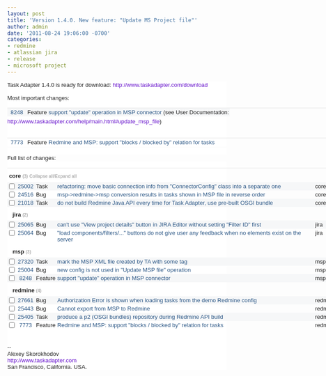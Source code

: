 ```yaml
---
layout: post
title: 'Version 1.4.0. New feature: "Update MS Project file"'
author: admin
date: '2011-08-24 19:06:00 -0700'
categories:
- redmine
- atlassian jira
- release
- microsoft project
---
```


<div style="background-color: white; border-bottom-width: 0px; border-color: initial; border-image: initial; border-left-width: 0px; border-right-width: 0px; border-style: initial; border-top-width: 0px; color: #222222; font-family: Arial, Helvetica, sans-serif; font-size: 13px; margin-bottom: 0px; margin-left: 0px; margin-right: 0px; margin-top: 0px; padding-bottom: 0px; padding-left: 0px; padding-right: 0px; padding-top: 0px; text-align: left; vertical-align: baseline;">Task Adapter 1.4.0 is ready for download: <a href="/download" style="border-bottom-width: 0px; border-color: initial; border-image: initial; border-left-width: 0px; border-right-width: 0px; border-style: initial; border-top-width: 0px; color: #6611cc; cursor: pointer; margin-bottom: 0px; margin-left: 0px; margin-right: 0px; margin-top: 0px; padding-bottom: 0px; padding-left: 0px; padding-right: 0px; padding-top: 0px; text-decoration: none; vertical-align: baseline;" target="_blank">http://www.<wbr></wbr>taskadapter.com/download</a></div>
<div style="background-color: white; border-bottom-width: 0px; border-color: initial; border-image: initial; border-left-width: 0px; border-right-width: 0px; border-style: initial; border-top-width: 0px; color: #222222; font-family: Arial, Helvetica, sans-serif; font-size: 13px; margin-bottom: 0px; margin-left: 0px; margin-right: 0px; margin-top: 0px; padding-bottom: 0px; padding-left: 0px; padding-right: 0px; padding-top: 0px; text-align: left; vertical-align: baseline;"><br/></div>
<div style="background-color: white; border-bottom-width: 0px; border-color: initial; border-image: initial; border-left-width: 0px; border-right-width: 0px; border-style: initial; border-top-width: 0px; color: #222222; font-family: Arial, Helvetica, sans-serif; font-size: 13px; margin-bottom: 0px; margin-left: 0px; margin-right: 0px; margin-top: 0px; padding-bottom: 0px; padding-left: 0px; padding-right: 0px; padding-top: 0px; text-align: left; vertical-align: baseline;">Most important changes:</div>
<div style="background-color: white; border-bottom-width: 0px; border-color: initial; border-image: initial; border-left-width: 0px; border-right-width: 0px; border-style: initial; border-top-width: 0px; color: #222222; font-family: Arial, Helvetica, sans-serif; font-size: 13px; margin-bottom: 0px; margin-left: 0px; margin-right: 0px; margin-top: 0px; padding-bottom: 0px; padding-left: 0px; padding-right: 0px; padding-top: 0px; text-align: left; vertical-align: baseline;"><span style="border-bottom-width: 0px; border-color: initial; border-image: initial; border-left-width: 0px; border-right-width: 0px; border-style: initial; border-top-width: 0px; color: #484848; font-family: Verdana, sans-serif; font-size: 12px; margin-bottom: 0px; margin-left: 0px; margin-right: 0px; margin-top: 0px; padding-bottom: 0px; padding-left: 0px; padding-right: 0px; padding-top: 0px; vertical-align: baseline;"></span><br/>

<table style="-webkit-border-horizontal-spacing: 0px; -webkit-border-vertical-spacing: 0px; border-bottom-color: rgb(228, 228, 228); border-bottom-style: solid; border-bottom-width: 1px; border-collapse: collapse; border-color: initial; border-image: initial; border-left-color: rgb(228, 228, 228); border-left-style: solid; border-left-width: 1px; border-right-color: rgb(228, 228, 228); border-right-style: solid; border-right-width: 1px; border-style: initial; border-top-color: rgb(228, 228, 228); border-top-style: solid; border-top-width: 1px; margin-bottom: 4px; margin-left: 0px; margin-right: 0px; margin-top: 0px; padding-bottom: 0px; padding-left: 0px; padding-right: 0px; padding-top: 0px; vertical-align: baseline; width: 933px;">
<tbody style="border-bottom-width: 0px; border-color: initial; border-image: initial; border-left-width: 0px; border-right-width: 0px; border-style: initial; border-top-width: 0px; margin-bottom: 0px; margin-left: 0px; margin-right: 0px; margin-top: 0px; padding-bottom: 0px; padding-left: 0px; padding-right: 0px; padding-top: 0px; vertical-align: baseline;">
<tr style="background-color: #f6f7f8; border-bottom-width: 0px; border-color: initial; border-image: initial; border-left-width: 0px; border-right-width: 0px; border-style: initial; border-top-width: 0px; margin-bottom: 0px; margin-left: 0px; margin-right: 0px; margin-top: 0px; padding-bottom: 0px; padding-left: 0px; padding-right: 0px; padding-top: 0px; text-align: center; vertical-align: baseline; white-space: nowrap;">
<td style="border-bottom-width: 0px; border-color: initial; border-image: initial; border-left-width: 0px; border-right-width: 0px; border-style: initial; border-top-width: 0px; color: #222222; font-family: Arial, Helvetica, sans-serif; font-size: 13px; margin-bottom: 0px; margin-left: 0px; margin-right: 0px; margin-top: 0px; padding-bottom: 2px; padding-left: 2px; padding-right: 2px; padding-top: 2px; vertical-align: top; width: 40px;"><a href="https://www.hostedredmine.com/issues/8248" style="border-bottom-width: 0px; border-color: initial; border-image: initial; border-left-width: 0px; border-right-width: 0px; border-style: initial; border-top-width: 0px; color: #2a5685; cursor: pointer; margin-bottom: 0px; margin-left: 0px; margin-right: 0px; margin-top: 0px; padding-bottom: 0px; padding-left: 0px; padding-right: 0px; padding-top: 0px; text-decoration: none; vertical-align: baseline;" target="_blank">8248</a></td>
<td style="border-bottom-width: 0px; border-color: initial; border-image: initial; border-left-width: 0px; border-right-width: 0px; border-style: initial; border-top-width: 0px; color: #222222; font-family: Arial, Helvetica, sans-serif; font-size: 13px; margin-bottom: 0px; margin-left: 0px; margin-right: 0px; margin-top: 0px; padding-bottom: 2px; padding-left: 2px; padding-right: 2px; padding-top: 2px; text-align: left; vertical-align: top;">Feature</td>
<td style="border-bottom-width: 0px; border-color: initial; border-image: initial; border-left-width: 0px; border-right-width: 0px; border-style: initial; border-top-width: 0px; color: #222222; font-family: Arial, Helvetica, sans-serif; font-size: 13px; margin-bottom: 0px; margin-left: 0px; margin-right: 0px; margin-top: 0px; padding-bottom: 2px; padding-left: 2px; padding-right: 2px; padding-top: 2px; text-align: left; vertical-align: top; white-space: normal;"><a href="https://www.hostedredmine.com/issues/8248" style="border-bottom-width: 0px; border-color: initial; border-image: initial; border-left-width: 0px; border-right-width: 0px; border-style: initial; border-top-width: 0px; color: #2a5685; cursor: pointer; margin-bottom: 0px; margin-left: 0px; margin-right: 0px; margin-top: 0px; padding-bottom: 0px; padding-left: 0px; padding-right: 0px; padding-top: 0px; text-decoration: none; vertical-align: baseline;" target="_blank">support "update" operation in MSP connector</a>  (see User Documentation:</td></tr></tbody></table><span style="border-bottom-width: 0px; border-color: initial; border-image: initial; border-left-width: 0px; border-right-width: 0px; border-style: initial; border-top-width: 0px; color: #484848; font-family: Verdana, sans-serif; font-size: 12px; margin-bottom: 0px; margin-left: 0px; margin-right: 0px; margin-top: 0px; padding-bottom: 0px; padding-left: 0px; padding-right: 0px; padding-top: 0px; vertical-align: baseline;"></span><a href="/help/main.html#update_msp_file" style="border-bottom-width: 0px; border-color: initial; border-image: initial; border-left-width: 0px; border-right-width: 0px; border-style: initial; border-top-width: 0px; color: #6611cc; cursor: pointer; margin-bottom: 0px; margin-left: 0px; margin-right: 0px; margin-top: 0px; padding-bottom: 0px; padding-left: 0px; padding-right: 0px; padding-top: 0px; text-decoration: none; vertical-align: baseline;" target="_blank">http://www.taskadapter.com/<wbr></wbr>help/main.html#update_msp_file</a><wbr></wbr>) </div>
<div style="background-color: white; border-bottom-width: 0px; border-color: initial; border-image: initial; border-left-width: 0px; border-right-width: 0px; border-style: initial; border-top-width: 0px; color: #222222; font-family: Arial, Helvetica, sans-serif; font-size: 13px; margin-bottom: 0px; margin-left: 0px; margin-right: 0px; margin-top: 0px; padding-bottom: 0px; padding-left: 0px; padding-right: 0px; padding-top: 0px; text-align: left; vertical-align: baseline;"><br/></div>
<div style="background-color: white; border-bottom-width: 0px; border-color: initial; border-image: initial; border-left-width: 0px; border-right-width: 0px; border-style: initial; border-top-width: 0px; color: #222222; font-family: Arial, Helvetica, sans-serif; font-size: 13px; margin-bottom: 0px; margin-left: 0px; margin-right: 0px; margin-top: 0px; padding-bottom: 0px; padding-left: 0px; padding-right: 0px; padding-top: 0px; text-align: left; vertical-align: baseline;"><span style="border-bottom-width: 0px; border-color: initial; border-image: initial; border-left-width: 0px; border-right-width: 0px; border-style: initial; border-top-width: 0px; color: #484848; font-family: Verdana, sans-serif; font-size: 12px; margin-bottom: 0px; margin-left: 0px; margin-right: 0px; margin-top: 0px; padding-bottom: 0px; padding-left: 0px; padding-right: 0px; padding-top: 0px; vertical-align: baseline;"></span><br/>

<table style="-webkit-border-horizontal-spacing: 0px; -webkit-border-vertical-spacing: 0px; border-bottom-color: rgb(228, 228, 228); border-bottom-style: solid; border-bottom-width: 1px; border-collapse: collapse; border-color: initial; border-image: initial; border-left-color: rgb(228, 228, 228); border-left-style: solid; border-left-width: 1px; border-right-color: rgb(228, 228, 228); border-right-style: solid; border-right-width: 1px; border-style: initial; border-top-color: rgb(228, 228, 228); border-top-style: solid; border-top-width: 1px; margin-bottom: 4px; margin-left: 0px; margin-right: 0px; margin-top: 0px; padding-bottom: 0px; padding-left: 0px; padding-right: 0px; padding-top: 0px; vertical-align: baseline; width: 933px;">
<tbody style="border-bottom-width: 0px; border-color: initial; border-image: initial; border-left-width: 0px; border-right-width: 0px; border-style: initial; border-top-width: 0px; margin-bottom: 0px; margin-left: 0px; margin-right: 0px; margin-top: 0px; padding-bottom: 0px; padding-left: 0px; padding-right: 0px; padding-top: 0px; vertical-align: baseline;">
<tr style="border-bottom-width: 0px; border-color: initial; border-image: initial; border-left-width: 0px; border-right-width: 0px; border-style: initial; border-top-width: 0px; margin-bottom: 0px; margin-left: 0px; margin-right: 0px; margin-top: 0px; padding-bottom: 0px; padding-left: 0px; padding-right: 0px; padding-top: 0px; text-align: center; vertical-align: baseline; white-space: nowrap;">
<td style="border-bottom-width: 0px; border-color: initial; border-image: initial; border-left-width: 0px; border-right-width: 0px; border-style: initial; border-top-width: 0px; color: #222222; font-family: Arial, Helvetica, sans-serif; font-size: 13px; margin-bottom: 0px; margin-left: 0px; margin-right: 0px; margin-top: 0px; padding-bottom: 2px; padding-left: 2px; padding-right: 2px; padding-top: 2px; vertical-align: top; width: 40px;"><a href="https://www.hostedredmine.com/issues/7773" style="border-bottom-width: 0px; border-color: initial; border-image: initial; border-left-width: 0px; border-right-width: 0px; border-style: initial; border-top-width: 0px; color: #2a5685; cursor: pointer; margin-bottom: 0px; margin-left: 0px; margin-right: 0px; margin-top: 0px; padding-bottom: 0px; padding-left: 0px; padding-right: 0px; padding-top: 0px; text-decoration: none; vertical-align: baseline;" target="_blank">7773</a></td>
<td style="border-bottom-width: 0px; border-color: initial; border-image: initial; border-left-width: 0px; border-right-width: 0px; border-style: initial; border-top-width: 0px; color: #222222; font-family: Arial, Helvetica, sans-serif; font-size: 13px; margin-bottom: 0px; margin-left: 0px; margin-right: 0px; margin-top: 0px; padding-bottom: 2px; padding-left: 2px; padding-right: 2px; padding-top: 2px; text-align: left; vertical-align: top;">    Feature</td>
<td style="border-bottom-width: 0px; border-color: initial; border-image: initial; border-left-width: 0px; border-right-width: 0px; border-style: initial; border-top-width: 0px; color: #222222; font-family: Arial, Helvetica, sans-serif; font-size: 13px; margin-bottom: 0px; margin-left: 0px; margin-right: 0px; margin-top: 0px; padding-bottom: 2px; padding-left: 2px; padding-right: 2px; padding-top: 2px; text-align: left; vertical-align: top; white-space: normal;"><a href="https://www.hostedredmine.com/issues/7773" style="border-bottom-width: 0px; border-color: initial; border-image: initial; border-left-width: 0px; border-right-width: 0px; border-style: initial; border-top-width: 0px; color: #2a5685; cursor: pointer; margin-bottom: 0px; margin-left: 0px; margin-right: 0px; margin-top: 0px; padding-bottom: 0px; padding-left: 0px; padding-right: 0px; padding-top: 0px; text-decoration: none; vertical-align: baseline;" target="_blank">Redmine and MSP: support "blocks / blocked by" relation for tasks</a></td></tr></tbody></table><span style="border-bottom-width: 0px; border-color: initial; border-image: initial; border-left-width: 0px; border-right-width: 0px; border-style: initial; border-top-width: 0px; color: #484848; font-family: Verdana, sans-serif; font-size: 12px; margin-bottom: 0px; margin-left: 0px; margin-right: 0px; margin-top: 0px; padding-bottom: 0px; padding-left: 0px; padding-right: 0px; padding-top: 0px; vertical-align: baseline;"></span></div>
<div style="background-color: white; border-bottom-width: 0px; border-color: initial; border-image: initial; border-left-width: 0px; border-right-width: 0px; border-style: initial; border-top-width: 0px; color: #222222; font-family: Arial, Helvetica, sans-serif; font-size: 13px; margin-bottom: 0px; margin-left: 0px; margin-right: 0px; margin-top: 0px; padding-bottom: 0px; padding-left: 0px; padding-right: 0px; padding-top: 0px; text-align: left; vertical-align: baseline;"><br/></div><span style="background-color: white; color: #222222; font-family: Arial, Helvetica, sans-serif; font-size: 13px; text-align: left;">Full list of changes:</span><br/>
<div style="background-color: white; border-bottom-width: 0px; border-color: initial; border-image: initial; border-left-width: 0px; border-right-width: 0px; border-style: initial; border-top-width: 0px; color: #222222; font-family: Arial, Helvetica, sans-serif; font-size: 13px; margin-bottom: 0px; margin-left: 0px; margin-right: 0px; margin-top: 0px; padding-bottom: 0px; padding-left: 0px; padding-right: 0px; padding-top: 0px; text-align: left; vertical-align: baseline;"><span style="border-bottom-width: 0px; border-color: initial; border-image: initial; border-left-width: 0px; border-right-width: 0px; border-style: initial; border-top-width: 0px; color: #484848; font-family: Verdana, sans-serif; font-size: 12px; margin-bottom: 0px; margin-left: 0px; margin-right: 0px; margin-top: 0px; padding-bottom: 0px; padding-left: 0px; padding-right: 0px; padding-top: 0px; vertical-align: baseline;"></span><br/>

<table style="-webkit-border-horizontal-spacing: 0px; -webkit-border-vertical-spacing: 0px; border-bottom-color: rgb(228, 228, 228); border-bottom-style: solid; border-bottom-width: 1px; border-collapse: collapse; border-color: initial; border-image: initial; border-left-color: rgb(228, 228, 228); border-left-style: solid; border-left-width: 1px; border-right-color: rgb(228, 228, 228); border-right-style: solid; border-right-width: 1px; border-style: initial; border-top-color: rgb(228, 228, 228); border-top-style: solid; border-top-width: 1px; margin-bottom: 4px; margin-left: 0px; margin-right: 0px; margin-top: 0px; padding-bottom: 0px; padding-left: 0px; padding-right: 0px; padding-top: 0px; vertical-align: baseline; width: 756px;">
<tbody style="border-bottom-width: 0px; border-color: initial; border-image: initial; border-left-width: 0px; border-right-width: 0px; border-style: initial; border-top-width: 0px; margin-bottom: 0px; margin-left: 0px; margin-right: 0px; margin-top: 0px; padding-bottom: 0px; padding-left: 0px; padding-right: 0px; padding-top: 0px; vertical-align: baseline;">
<tr style="background-color: inherit; border-bottom-width: 0px; border-color: initial; border-image: initial; border-left-width: 0px; border-right-width: 0px; border-style: initial; border-top-width: 0px; margin-bottom: 0px; margin-left: 0px; margin-right: 0px; margin-top: 0px; padding-bottom: 0px; padding-left: 0px; padding-right: 0px; padding-top: 0px; vertical-align: baseline;">
<td colspan="5" style="border-bottom-color: rgb(204, 204, 204); border-bottom-style: solid; border-bottom-width: 1px; border-color: initial; border-image: initial; border-left-width: 0px; border-right-width: 0px; border-style: initial; border-top-width: 0px; color: #222222; font-family: Arial, Helvetica, sans-serif; font-size: 13px; font-weight: bold; margin-bottom: 0px; margin-left: 0px; margin-right: 0px; margin-top: 0px; padding-bottom: 0.5em; padding-left: 0.3em; padding-right: 0px; padding-top: 0.8em; text-align: left; vertical-align: top;"> core <span style="border-bottom-width: 0px; border-color: initial; border-image: initial; border-left-width: 0px; border-right-width: 0px; border-style: initial; border-top-width: 0px; color: #aaaaaa; font-size: 10px; margin-bottom: 0px; margin-left: 0px; margin-right: 0px; margin-top: 0px; padding-bottom: 0px; padding-left: 0px; padding-right: 0px; padding-top: 0px; vertical-align: baseline;">(3)</span> <a href="https://www.hostedredmine.com/projects/ta/issues#" style="border-bottom-width: 0px; border-color: initial; border-image: initial; border-left-width: 0px; border-right-width: 0px; border-style: initial; border-top-width: 0px; color: #aaaaaa; cursor: pointer; display: inline; font-size: 10px; margin-bottom: 0px; margin-left: 0px; margin-right: 0px; margin-top: 0px; padding-bottom: 0px; padding-left: 0px; padding-right: 0px; padding-top: 0px; text-decoration: none; vertical-align: baseline;" target="_blank">Collapse all/Expand all</a></td></tr>

<tr style="background-color: #f6f7f8; border-bottom-width: 0px; border-color: initial; border-image: initial; border-left-width: 0px; border-right-width: 0px; border-style: initial; border-top-width: 0px; margin-bottom: 0px; margin-left: 0px; margin-right: 0px; margin-top: 0px; padding-bottom: 0px; padding-left: 0px; padding-right: 0px; padding-top: 0px; text-align: center; vertical-align: baseline; white-space: nowrap;">
<td style="border-bottom-width: 0px; border-color: initial; border-image: initial; border-left-width: 0px; border-right-width: 0px; border-style: initial; border-top-width: 0px; color: #222222; font-family: Arial, Helvetica, sans-serif; font-size: 13px; margin-bottom: 0px; margin-left: 0px; margin-right: 0px; margin-top: 0px; padding-bottom: 0px; padding-left: 0px; padding-right: 0px; padding-top: 2px; text-align: left; vertical-align: top; width: 15px;"><input name="ids[]" style="color: #222222; margin-bottom: 1px; margin-top: 1px; padding-bottom: 0px; padding-left: 0px; padding-right: 0px; padding-top: 0px; vertical-align: middle;" type="checkbox" value="25002" /></td>
<td style="border-bottom-width: 0px; border-color: initial; border-image: initial; border-left-width: 0px; border-right-width: 0px; border-style: initial; border-top-width: 0px; color: #222222; font-family: Arial, Helvetica, sans-serif; font-size: 13px; margin-bottom: 0px; margin-left: 0px; margin-right: 0px; margin-top: 0px; padding-bottom: 2px; padding-left: 2px; padding-right: 2px; padding-top: 2px; vertical-align: top; width: 40px;"><a href="https://www.hostedredmine.com/issues/25002" style="border-bottom-width: 0px; border-color: initial; border-image: initial; border-left-width: 0px; border-right-width: 0px; border-style: initial; border-top-width: 0px; color: #2a5685; cursor: pointer; margin-bottom: 0px; margin-left: 0px; margin-right: 0px; margin-top: 0px; padding-bottom: 0px; padding-left: 0px; padding-right: 0px; padding-top: 0px; text-decoration: none; vertical-align: baseline;" target="_blank">25002</a></td>
<td style="border-bottom-width: 0px; border-color: initial; border-image: initial; border-left-width: 0px; border-right-width: 0px; border-style: initial; border-top-width: 0px; color: #222222; font-family: Arial, Helvetica, sans-serif; font-size: 13px; margin-bottom: 0px; margin-left: 0px; margin-right: 0px; margin-top: 0px; padding-bottom: 2px; padding-left: 2px; padding-right: 2px; padding-top: 2px; text-align: left; vertical-align: top;">Task</td>
<td style="border-bottom-width: 0px; border-color: initial; border-image: initial; border-left-width: 0px; border-right-width: 0px; border-style: initial; border-top-width: 0px; color: #222222; font-family: Arial, Helvetica, sans-serif; font-size: 13px; margin-bottom: 0px; margin-left: 0px; margin-right: 0px; margin-top: 0px; padding-bottom: 2px; padding-left: 2px; padding-right: 2px; padding-top: 2px; text-align: left; vertical-align: top; white-space: normal;"><a href="https://www.hostedredmine.com/issues/25002" style="border-bottom-width: 0px; border-color: initial; border-image: initial; border-left-width: 0px; border-right-width: 0px; border-style: initial; border-top-width: 0px; color: #2a5685; cursor: pointer; margin-bottom: 0px; margin-left: 0px; margin-right: 0px; margin-top: 0px; padding-bottom: 0px; padding-left: 0px; padding-right: 0px; padding-top: 0px; text-decoration: none; vertical-align: baseline;" target="_blank">refactoring: move basic connection info from "ConnectorConfig" class into a separate one</a></td>
<td style="border-bottom-width: 0px; border-color: initial; border-image: initial; border-left-width: 0px; border-right-width: 0px; border-style: initial; border-top-width: 0px; color: #222222; font-family: Arial, Helvetica, sans-serif; font-size: 13px; margin-bottom: 0px; margin-left: 0px; margin-right: 0px; margin-top: 0px; padding-bottom: 2px; padding-left: 2px; padding-right: 2px; padding-top: 2px; text-align: left; vertical-align: top; white-space: normal;">core</td></tr>

<tr style="border-bottom-width: 0px; border-color: initial; border-image: initial; border-left-width: 0px; border-right-width: 0px; border-style: initial; border-top-width: 0px; margin-bottom: 0px; margin-left: 0px; margin-right: 0px; margin-top: 0px; padding-bottom: 0px; padding-left: 0px; padding-right: 0px; padding-top: 0px; text-align: center; vertical-align: baseline; white-space: nowrap;">
<td style="border-bottom-width: 0px; border-color: initial; border-image: initial; border-left-width: 0px; border-right-width: 0px; border-style: initial; border-top-width: 0px; color: #222222; font-family: Arial, Helvetica, sans-serif; font-size: 13px; margin-bottom: 0px; margin-left: 0px; margin-right: 0px; margin-top: 0px; padding-bottom: 0px; padding-left: 0px; padding-right: 0px; padding-top: 2px; text-align: left; vertical-align: top; width: 15px;"><input name="ids[]" style="color: #222222; margin-bottom: 1px; margin-top: 1px; padding-bottom: 0px; padding-left: 0px; padding-right: 0px; padding-top: 0px; vertical-align: middle;" type="checkbox" value="24516" /></td>
<td style="border-bottom-width: 0px; border-color: initial; border-image: initial; border-left-width: 0px; border-right-width: 0px; border-style: initial; border-top-width: 0px; color: #222222; font-family: Arial, Helvetica, sans-serif; font-size: 13px; margin-bottom: 0px; margin-left: 0px; margin-right: 0px; margin-top: 0px; padding-bottom: 2px; padding-left: 2px; padding-right: 2px; padding-top: 2px; vertical-align: top; width: 40px;"><a href="https://www.hostedredmine.com/issues/24516" style="border-bottom-width: 0px; border-color: initial; border-image: initial; border-left-width: 0px; border-right-width: 0px; border-style: initial; border-top-width: 0px; color: #2a5685; cursor: pointer; margin-bottom: 0px; margin-left: 0px; margin-right: 0px; margin-top: 0px; padding-bottom: 0px; padding-left: 0px; padding-right: 0px; padding-top: 0px; text-decoration: none; vertical-align: baseline;" target="_blank">24516</a></td>
<td style="border-bottom-width: 0px; border-color: initial; border-image: initial; border-left-width: 0px; border-right-width: 0px; border-style: initial; border-top-width: 0px; color: #222222; font-family: Arial, Helvetica, sans-serif; font-size: 13px; margin-bottom: 0px; margin-left: 0px; margin-right: 0px; margin-top: 0px; padding-bottom: 2px; padding-left: 2px; padding-right: 2px; padding-top: 2px; text-align: left; vertical-align: top;">Bug</td>
<td style="border-bottom-width: 0px; border-color: initial; border-image: initial; border-left-width: 0px; border-right-width: 0px; border-style: initial; border-top-width: 0px; color: #222222; font-family: Arial, Helvetica, sans-serif; font-size: 13px; margin-bottom: 0px; margin-left: 0px; margin-right: 0px; margin-top: 0px; padding-bottom: 2px; padding-left: 2px; padding-right: 2px; padding-top: 2px; text-align: left; vertical-align: top; white-space: normal;"><a href="https://www.hostedredmine.com/issues/24516" style="border-bottom-width: 0px; border-color: initial; border-image: initial; border-left-width: 0px; border-right-width: 0px; border-style: initial; border-top-width: 0px; color: #2a5685; cursor: pointer; margin-bottom: 0px; margin-left: 0px; margin-right: 0px; margin-top: 0px; padding-bottom: 0px; padding-left: 0px; padding-right: 0px; padding-top: 0px; text-decoration: none; vertical-align: baseline;" target="_blank">msp->redmine->msp conversion results in tasks shown in MSP file in reverse order</a></td>
<td style="border-bottom-width: 0px; border-color: initial; border-image: initial; border-left-width: 0px; border-right-width: 0px; border-style: initial; border-top-width: 0px; color: #222222; font-family: Arial, Helvetica, sans-serif; font-size: 13px; margin-bottom: 0px; margin-left: 0px; margin-right: 0px; margin-top: 0px; padding-bottom: 2px; padding-left: 2px; padding-right: 2px; padding-top: 2px; text-align: left; vertical-align: top; white-space: normal;">core</td></tr>

<tr style="background-color: #f6f7f8; border-bottom-width: 0px; border-color: initial; border-image: initial; border-left-width: 0px; border-right-width: 0px; border-style: initial; border-top-width: 0px; margin-bottom: 0px; margin-left: 0px; margin-right: 0px; margin-top: 0px; padding-bottom: 0px; padding-left: 0px; padding-right: 0px; padding-top: 0px; text-align: center; vertical-align: baseline; white-space: nowrap;">
<td style="border-bottom-width: 0px; border-color: initial; border-image: initial; border-left-width: 0px; border-right-width: 0px; border-style: initial; border-top-width: 0px; color: #222222; font-family: Arial, Helvetica, sans-serif; font-size: 13px; margin-bottom: 0px; margin-left: 0px; margin-right: 0px; margin-top: 0px; padding-bottom: 0px; padding-left: 0px; padding-right: 0px; padding-top: 2px; text-align: left; vertical-align: top; width: 15px;"><input name="ids[]" style="color: #222222; margin-bottom: 1px; margin-top: 1px; padding-bottom: 0px; padding-left: 0px; padding-right: 0px; padding-top: 0px; vertical-align: middle;" type="checkbox" value="21018" /></td>
<td style="border-bottom-width: 0px; border-color: initial; border-image: initial; border-left-width: 0px; border-right-width: 0px; border-style: initial; border-top-width: 0px; color: #222222; font-family: Arial, Helvetica, sans-serif; font-size: 13px; margin-bottom: 0px; margin-left: 0px; margin-right: 0px; margin-top: 0px; padding-bottom: 2px; padding-left: 2px; padding-right: 2px; padding-top: 2px; vertical-align: top; width: 40px;"><a href="https://www.hostedredmine.com/issues/21018" style="border-bottom-width: 0px; border-color: initial; border-image: initial; border-left-width: 0px; border-right-width: 0px; border-style: initial; border-top-width: 0px; color: #2a5685; cursor: pointer; margin-bottom: 0px; margin-left: 0px; margin-right: 0px; margin-top: 0px; padding-bottom: 0px; padding-left: 0px; padding-right: 0px; padding-top: 0px; text-decoration: none; vertical-align: baseline;" target="_blank">21018</a></td>
<td style="border-bottom-width: 0px; border-color: initial; border-image: initial; border-left-width: 0px; border-right-width: 0px; border-style: initial; border-top-width: 0px; color: #222222; font-family: Arial, Helvetica, sans-serif; font-size: 13px; margin-bottom: 0px; margin-left: 0px; margin-right: 0px; margin-top: 0px; padding-bottom: 2px; padding-left: 2px; padding-right: 2px; padding-top: 2px; text-align: left; vertical-align: top;">Task</td>
<td style="border-bottom-width: 0px; border-color: initial; border-image: initial; border-left-width: 0px; border-right-width: 0px; border-style: initial; border-top-width: 0px; color: #222222; font-family: Arial, Helvetica, sans-serif; font-size: 13px; margin-bottom: 0px; margin-left: 0px; margin-right: 0px; margin-top: 0px; padding-bottom: 2px; padding-left: 2px; padding-right: 2px; padding-top: 2px; text-align: left; vertical-align: top; white-space: normal;"><a href="https://www.hostedredmine.com/issues/21018" style="border-bottom-width: 0px; border-color: initial; border-image: initial; border-left-width: 0px; border-right-width: 0px; border-style: initial; border-top-width: 0px; color: #2a5685; cursor: pointer; margin-bottom: 0px; margin-left: 0px; margin-right: 0px; margin-top: 0px; padding-bottom: 0px; padding-left: 0px; padding-right: 0px; padding-top: 0px; text-decoration: none; vertical-align: baseline;" target="_blank">do not build Redmine Java API every time for Task Adapter, use pre-built OSGI bundle</a></td>
<td style="border-bottom-width: 0px; border-color: initial; border-image: initial; border-left-width: 0px; border-right-width: 0px; border-style: initial; border-top-width: 0px; color: #222222; font-family: Arial, Helvetica, sans-serif; font-size: 13px; margin-bottom: 0px; margin-left: 0px; margin-right: 0px; margin-top: 0px; padding-bottom: 2px; padding-left: 2px; padding-right: 2px; padding-top: 2px; text-align: left; vertical-align: top; white-space: normal;">core</td></tr>

<tr style="border-bottom-width: 0px; border-color: initial; border-image: initial; border-left-width: 0px; border-right-width: 0px; border-style: initial; border-top-width: 0px; margin-bottom: 0px; margin-left: 0px; margin-right: 0px; margin-top: 0px; padding-bottom: 0px; padding-left: 0px; padding-right: 0px; padding-top: 0px; vertical-align: baseline;">
<td colspan="5" style="border-bottom-color: rgb(204, 204, 204); border-bottom-style: solid; border-bottom-width: 1px; border-color: initial; border-image: initial; border-left-width: 0px; border-right-width: 0px; border-style: initial; border-top-width: 0px; color: #222222; font-family: Arial, Helvetica, sans-serif; font-size: 13px; font-weight: bold; margin-bottom: 0px; margin-left: 0px; margin-right: 0px; margin-top: 0px; padding-bottom: 0.5em; padding-left: 0.3em; padding-right: 0px; padding-top: 0.8em; text-align: left; vertical-align: top;"><span style="background-image: url(https://www.hostedredmine.com/images/bullet_toggle_minus.png); border-bottom-width: 0px; border-color: initial; border-image: initial; border-left-width: 0px; border-right-width: 0px; border-style: initial; border-top-width: 0px; margin-bottom: 0px; margin-left: 0px; margin-right: 0px; margin-top: 0px; padding-bottom: 0px; padding-left: 8px; padding-right: 0px; padding-top: 0px; vertical-align: baseline;"> </span> jira <span style="border-bottom-width: 0px; border-color: initial; border-image: initial; border-left-width: 0px; border-right-width: 0px; border-style: initial; border-top-width: 0px; color: #aaaaaa; font-size: 10px; margin-bottom: 0px; margin-left: 0px; margin-right: 0px; margin-top: 0px; padding-bottom: 0px; padding-left: 0px; padding-right: 0px; padding-top: 0px; vertical-align: baseline;">(2)</span></td></tr>

<tr style="background-color: #f6f7f8; border-bottom-width: 0px; border-color: initial; border-image: initial; border-left-width: 0px; border-right-width: 0px; border-style: initial; border-top-width: 0px; margin-bottom: 0px; margin-left: 0px; margin-right: 0px; margin-top: 0px; padding-bottom: 0px; padding-left: 0px; padding-right: 0px; padding-top: 0px; text-align: center; vertical-align: baseline; white-space: nowrap;">
<td style="border-bottom-width: 0px; border-color: initial; border-image: initial; border-left-width: 0px; border-right-width: 0px; border-style: initial; border-top-width: 0px; color: #222222; font-family: Arial, Helvetica, sans-serif; font-size: 13px; margin-bottom: 0px; margin-left: 0px; margin-right: 0px; margin-top: 0px; padding-bottom: 0px; padding-left: 0px; padding-right: 0px; padding-top: 2px; text-align: left; vertical-align: top; width: 15px;"><input name="ids[]" style="color: #222222; margin-bottom: 1px; margin-top: 1px; padding-bottom: 0px; padding-left: 0px; padding-right: 0px; padding-top: 0px; vertical-align: middle;" type="checkbox" value="25065" /></td>
<td style="border-bottom-width: 0px; border-color: initial; border-image: initial; border-left-width: 0px; border-right-width: 0px; border-style: initial; border-top-width: 0px; color: #222222; font-family: Arial, Helvetica, sans-serif; font-size: 13px; margin-bottom: 0px; margin-left: 0px; margin-right: 0px; margin-top: 0px; padding-bottom: 2px; padding-left: 2px; padding-right: 2px; padding-top: 2px; vertical-align: top; width: 40px;"><a href="https://www.hostedredmine.com/issues/25065" style="border-bottom-width: 0px; border-color: initial; border-image: initial; border-left-width: 0px; border-right-width: 0px; border-style: initial; border-top-width: 0px; color: #2a5685; cursor: pointer; margin-bottom: 0px; margin-left: 0px; margin-right: 0px; margin-top: 0px; padding-bottom: 0px; padding-left: 0px; padding-right: 0px; padding-top: 0px; text-decoration: none; vertical-align: baseline;" target="_blank">25065</a></td>
<td style="border-bottom-width: 0px; border-color: initial; border-image: initial; border-left-width: 0px; border-right-width: 0px; border-style: initial; border-top-width: 0px; color: #222222; font-family: Arial, Helvetica, sans-serif; font-size: 13px; margin-bottom: 0px; margin-left: 0px; margin-right: 0px; margin-top: 0px; padding-bottom: 2px; padding-left: 2px; padding-right: 2px; padding-top: 2px; text-align: left; vertical-align: top;">Bug</td>
<td style="border-bottom-width: 0px; border-color: initial; border-image: initial; border-left-width: 0px; border-right-width: 0px; border-style: initial; border-top-width: 0px; color: #222222; font-family: Arial, Helvetica, sans-serif; font-size: 13px; margin-bottom: 0px; margin-left: 0px; margin-right: 0px; margin-top: 0px; padding-bottom: 2px; padding-left: 2px; padding-right: 2px; padding-top: 2px; text-align: left; vertical-align: top; white-space: normal;"><a href="https://www.hostedredmine.com/issues/25065" style="border-bottom-width: 0px; border-color: initial; border-image: initial; border-left-width: 0px; border-right-width: 0px; border-style: initial; border-top-width: 0px; color: #2a5685; cursor: pointer; margin-bottom: 0px; margin-left: 0px; margin-right: 0px; margin-top: 0px; padding-bottom: 0px; padding-left: 0px; padding-right: 0px; padding-top: 0px; text-decoration: none; vertical-align: baseline;" target="_blank">can't use "View project details" button in JIRA Editor without setting "Filter ID" first</a></td>
<td style="border-bottom-width: 0px; border-color: initial; border-image: initial; border-left-width: 0px; border-right-width: 0px; border-style: initial; border-top-width: 0px; color: #222222; font-family: Arial, Helvetica, sans-serif; font-size: 13px; margin-bottom: 0px; margin-left: 0px; margin-right: 0px; margin-top: 0px; padding-bottom: 2px; padding-left: 2px; padding-right: 2px; padding-top: 2px; text-align: left; vertical-align: top; white-space: normal;">jira</td></tr>

<tr style="border-bottom-width: 0px; border-color: initial; border-image: initial; border-left-width: 0px; border-right-width: 0px; border-style: initial; border-top-width: 0px; margin-bottom: 0px; margin-left: 0px; margin-right: 0px; margin-top: 0px; padding-bottom: 0px; padding-left: 0px; padding-right: 0px; padding-top: 0px; text-align: center; vertical-align: baseline; white-space: nowrap;">
<td style="border-bottom-width: 0px; border-color: initial; border-image: initial; border-left-width: 0px; border-right-width: 0px; border-style: initial; border-top-width: 0px; color: #222222; font-family: Arial, Helvetica, sans-serif; font-size: 13px; margin-bottom: 0px; margin-left: 0px; margin-right: 0px; margin-top: 0px; padding-bottom: 0px; padding-left: 0px; padding-right: 0px; padding-top: 2px; text-align: left; vertical-align: top; width: 15px;"><input name="ids[]" style="color: #222222; margin-bottom: 1px; margin-top: 1px; padding-bottom: 0px; padding-left: 0px; padding-right: 0px; padding-top: 0px; vertical-align: middle;" type="checkbox" value="25064" /></td>
<td style="border-bottom-width: 0px; border-color: initial; border-image: initial; border-left-width: 0px; border-right-width: 0px; border-style: initial; border-top-width: 0px; color: #222222; font-family: Arial, Helvetica, sans-serif; font-size: 13px; margin-bottom: 0px; margin-left: 0px; margin-right: 0px; margin-top: 0px; padding-bottom: 2px; padding-left: 2px; padding-right: 2px; padding-top: 2px; vertical-align: top; width: 40px;"><a href="https://www.hostedredmine.com/issues/25064" style="border-bottom-width: 0px; border-color: initial; border-image: initial; border-left-width: 0px; border-right-width: 0px; border-style: initial; border-top-width: 0px; color: #2a5685; cursor: pointer; margin-bottom: 0px; margin-left: 0px; margin-right: 0px; margin-top: 0px; padding-bottom: 0px; padding-left: 0px; padding-right: 0px; padding-top: 0px; text-decoration: none; vertical-align: baseline;" target="_blank">25064</a></td>
<td style="border-bottom-width: 0px; border-color: initial; border-image: initial; border-left-width: 0px; border-right-width: 0px; border-style: initial; border-top-width: 0px; color: #222222; font-family: Arial, Helvetica, sans-serif; font-size: 13px; margin-bottom: 0px; margin-left: 0px; margin-right: 0px; margin-top: 0px; padding-bottom: 2px; padding-left: 2px; padding-right: 2px; padding-top: 2px; text-align: left; vertical-align: top;">Bug</td>
<td style="border-bottom-width: 0px; border-color: initial; border-image: initial; border-left-width: 0px; border-right-width: 0px; border-style: initial; border-top-width: 0px; color: #222222; font-family: Arial, Helvetica, sans-serif; font-size: 13px; margin-bottom: 0px; margin-left: 0px; margin-right: 0px; margin-top: 0px; padding-bottom: 2px; padding-left: 2px; padding-right: 2px; padding-top: 2px; text-align: left; vertical-align: top; white-space: normal;"><a href="https://www.hostedredmine.com/issues/25064" style="border-bottom-width: 0px; border-color: initial; border-image: initial; border-left-width: 0px; border-right-width: 0px; border-style: initial; border-top-width: 0px; color: #2a5685; cursor: pointer; margin-bottom: 0px; margin-left: 0px; margin-right: 0px; margin-top: 0px; padding-bottom: 0px; padding-left: 0px; padding-right: 0px; padding-top: 0px; text-decoration: none; vertical-align: baseline;" target="_blank">"load components/filters/..." buttons do not give user any feedback when no elements exist on the server</a></td>
<td style="border-bottom-width: 0px; border-color: initial; border-image: initial; border-left-width: 0px; border-right-width: 0px; border-style: initial; border-top-width: 0px; color: #222222; font-family: Arial, Helvetica, sans-serif; font-size: 13px; margin-bottom: 0px; margin-left: 0px; margin-right: 0px; margin-top: 0px; padding-bottom: 2px; padding-left: 2px; padding-right: 2px; padding-top: 2px; text-align: left; vertical-align: top; white-space: normal;">jira</td></tr>

<tr style="border-bottom-width: 0px; border-color: initial; border-image: initial; border-left-width: 0px; border-right-width: 0px; border-style: initial; border-top-width: 0px; margin-bottom: 0px; margin-left: 0px; margin-right: 0px; margin-top: 0px; padding-bottom: 0px; padding-left: 0px; padding-right: 0px; padding-top: 0px; vertical-align: baseline;">
<td colspan="5" style="border-bottom-color: rgb(204, 204, 204); border-bottom-style: solid; border-bottom-width: 1px; border-color: initial; border-image: initial; border-left-width: 0px; border-right-width: 0px; border-style: initial; border-top-width: 0px; color: #222222; font-family: Arial, Helvetica, sans-serif; font-size: 13px; font-weight: bold; margin-bottom: 0px; margin-left: 0px; margin-right: 0px; margin-top: 0px; padding-bottom: 0.5em; padding-left: 0.3em; padding-right: 0px; padding-top: 0.8em; text-align: left; vertical-align: top;"><span style="background-image: url(https://www.hostedredmine.com/images/bullet_toggle_minus.png); border-bottom-width: 0px; border-color: initial; border-image: initial; border-left-width: 0px; border-right-width: 0px; border-style: initial; border-top-width: 0px; margin-bottom: 0px; margin-left: 0px; margin-right: 0px; margin-top: 0px; padding-bottom: 0px; padding-left: 8px; padding-right: 0px; padding-top: 0px; vertical-align: baseline;"> </span> msp <span style="border-bottom-width: 0px; border-color: initial; border-image: initial; border-left-width: 0px; border-right-width: 0px; border-style: initial; border-top-width: 0px; color: #aaaaaa; font-size: 10px; margin-bottom: 0px; margin-left: 0px; margin-right: 0px; margin-top: 0px; padding-bottom: 0px; padding-left: 0px; padding-right: 0px; padding-top: 0px; vertical-align: baseline;">(3)</span></td></tr>

<tr style="background-color: #f6f7f8; border-bottom-width: 0px; border-color: initial; border-image: initial; border-left-width: 0px; border-right-width: 0px; border-style: initial; border-top-width: 0px; margin-bottom: 0px; margin-left: 0px; margin-right: 0px; margin-top: 0px; padding-bottom: 0px; padding-left: 0px; padding-right: 0px; padding-top: 0px; text-align: center; vertical-align: baseline; white-space: nowrap;">
<td style="border-bottom-width: 0px; border-color: initial; border-image: initial; border-left-width: 0px; border-right-width: 0px; border-style: initial; border-top-width: 0px; color: #222222; font-family: Arial, Helvetica, sans-serif; font-size: 13px; margin-bottom: 0px; margin-left: 0px; margin-right: 0px; margin-top: 0px; padding-bottom: 0px; padding-left: 0px; padding-right: 0px; padding-top: 2px; text-align: left; vertical-align: top; width: 15px;"><input name="ids[]" style="color: #222222; margin-bottom: 1px; margin-top: 1px; padding-bottom: 0px; padding-left: 0px; padding-right: 0px; padding-top: 0px; vertical-align: middle;" type="checkbox" value="27320" /></td>
<td style="border-bottom-width: 0px; border-color: initial; border-image: initial; border-left-width: 0px; border-right-width: 0px; border-style: initial; border-top-width: 0px; color: #222222; font-family: Arial, Helvetica, sans-serif; font-size: 13px; margin-bottom: 0px; margin-left: 0px; margin-right: 0px; margin-top: 0px; padding-bottom: 2px; padding-left: 2px; padding-right: 2px; padding-top: 2px; vertical-align: top; width: 40px;"><a href="https://www.hostedredmine.com/issues/27320" style="border-bottom-width: 0px; border-color: initial; border-image: initial; border-left-width: 0px; border-right-width: 0px; border-style: initial; border-top-width: 0px; color: #2a5685; cursor: pointer; margin-bottom: 0px; margin-left: 0px; margin-right: 0px; margin-top: 0px; padding-bottom: 0px; padding-left: 0px; padding-right: 0px; padding-top: 0px; text-decoration: none; vertical-align: baseline;" target="_blank">27320</a></td>
<td style="border-bottom-width: 0px; border-color: initial; border-image: initial; border-left-width: 0px; border-right-width: 0px; border-style: initial; border-top-width: 0px; color: #222222; font-family: Arial, Helvetica, sans-serif; font-size: 13px; margin-bottom: 0px; margin-left: 0px; margin-right: 0px; margin-top: 0px; padding-bottom: 2px; padding-left: 2px; padding-right: 2px; padding-top: 2px; text-align: left; vertical-align: top;">Task</td>
<td style="border-bottom-width: 0px; border-color: initial; border-image: initial; border-left-width: 0px; border-right-width: 0px; border-style: initial; border-top-width: 0px; color: #222222; font-family: Arial, Helvetica, sans-serif; font-size: 13px; margin-bottom: 0px; margin-left: 0px; margin-right: 0px; margin-top: 0px; padding-bottom: 2px; padding-left: 2px; padding-right: 2px; padding-top: 2px; text-align: left; vertical-align: top; white-space: normal;"><a href="https://www.hostedredmine.com/issues/27320" style="border-bottom-width: 0px; border-color: initial; border-image: initial; border-left-width: 0px; border-right-width: 0px; border-style: initial; border-top-width: 0px; color: #2a5685; cursor: pointer; margin-bottom: 0px; margin-left: 0px; margin-right: 0px; margin-top: 0px; padding-bottom: 0px; padding-left: 0px; padding-right: 0px; padding-top: 0px; text-decoration: none; vertical-align: baseline;" target="_blank">mark the MSP XML file created by TA with some tag</a></td>
<td style="border-bottom-width: 0px; border-color: initial; border-image: initial; border-left-width: 0px; border-right-width: 0px; border-style: initial; border-top-width: 0px; color: #222222; font-family: Arial, Helvetica, sans-serif; font-size: 13px; margin-bottom: 0px; margin-left: 0px; margin-right: 0px; margin-top: 0px; padding-bottom: 2px; padding-left: 2px; padding-right: 2px; padding-top: 2px; text-align: left; vertical-align: top; white-space: normal;">msp</td></tr>

<tr style="border-bottom-width: 0px; border-color: initial; border-image: initial; border-left-width: 0px; border-right-width: 0px; border-style: initial; border-top-width: 0px; margin-bottom: 0px; margin-left: 0px; margin-right: 0px; margin-top: 0px; padding-bottom: 0px; padding-left: 0px; padding-right: 0px; padding-top: 0px; text-align: center; vertical-align: baseline; white-space: nowrap;">
<td style="border-bottom-width: 0px; border-color: initial; border-image: initial; border-left-width: 0px; border-right-width: 0px; border-style: initial; border-top-width: 0px; color: #222222; font-family: Arial, Helvetica, sans-serif; font-size: 13px; margin-bottom: 0px; margin-left: 0px; margin-right: 0px; margin-top: 0px; padding-bottom: 0px; padding-left: 0px; padding-right: 0px; padding-top: 2px; text-align: left; vertical-align: top; width: 15px;"><input name="ids[]" style="color: #222222; margin-bottom: 1px; margin-top: 1px; padding-bottom: 0px; padding-left: 0px; padding-right: 0px; padding-top: 0px; vertical-align: middle;" type="checkbox" value="25004" /></td>
<td style="border-bottom-width: 0px; border-color: initial; border-image: initial; border-left-width: 0px; border-right-width: 0px; border-style: initial; border-top-width: 0px; color: #222222; font-family: Arial, Helvetica, sans-serif; font-size: 13px; margin-bottom: 0px; margin-left: 0px; margin-right: 0px; margin-top: 0px; padding-bottom: 2px; padding-left: 2px; padding-right: 2px; padding-top: 2px; vertical-align: top; width: 40px;"><a href="https://www.hostedredmine.com/issues/25004" style="border-bottom-width: 0px; border-color: initial; border-image: initial; border-left-width: 0px; border-right-width: 0px; border-style: initial; border-top-width: 0px; color: #2a5685; cursor: pointer; margin-bottom: 0px; margin-left: 0px; margin-right: 0px; margin-top: 0px; padding-bottom: 0px; padding-left: 0px; padding-right: 0px; padding-top: 0px; text-decoration: none; vertical-align: baseline;" target="_blank">25004</a></td>
<td style="border-bottom-width: 0px; border-color: initial; border-image: initial; border-left-width: 0px; border-right-width: 0px; border-style: initial; border-top-width: 0px; color: #222222; font-family: Arial, Helvetica, sans-serif; font-size: 13px; margin-bottom: 0px; margin-left: 0px; margin-right: 0px; margin-top: 0px; padding-bottom: 2px; padding-left: 2px; padding-right: 2px; padding-top: 2px; text-align: left; vertical-align: top;">Bug</td>
<td style="border-bottom-width: 0px; border-color: initial; border-image: initial; border-left-width: 0px; border-right-width: 0px; border-style: initial; border-top-width: 0px; color: #222222; font-family: Arial, Helvetica, sans-serif; font-size: 13px; margin-bottom: 0px; margin-left: 0px; margin-right: 0px; margin-top: 0px; padding-bottom: 2px; padding-left: 2px; padding-right: 2px; padding-top: 2px; text-align: left; vertical-align: top; white-space: normal;"><a href="https://www.hostedredmine.com/issues/25004" style="border-bottom-width: 0px; border-color: initial; border-image: initial; border-left-width: 0px; border-right-width: 0px; border-style: initial; border-top-width: 0px; color: #2a5685; cursor: pointer; margin-bottom: 0px; margin-left: 0px; margin-right: 0px; margin-top: 0px; padding-bottom: 0px; padding-left: 0px; padding-right: 0px; padding-top: 0px; text-decoration: none; vertical-align: baseline;" target="_blank">new config is not used in "Update MSP file" operation</a></td>
<td style="border-bottom-width: 0px; border-color: initial; border-image: initial; border-left-width: 0px; border-right-width: 0px; border-style: initial; border-top-width: 0px; color: #222222; font-family: Arial, Helvetica, sans-serif; font-size: 13px; margin-bottom: 0px; margin-left: 0px; margin-right: 0px; margin-top: 0px; padding-bottom: 2px; padding-left: 2px; padding-right: 2px; padding-top: 2px; text-align: left; vertical-align: top; white-space: normal;">msp</td></tr>

<tr style="background-color: #f6f7f8; border-bottom-width: 0px; border-color: initial; border-image: initial; border-left-width: 0px; border-right-width: 0px; border-style: initial; border-top-width: 0px; margin-bottom: 0px; margin-left: 0px; margin-right: 0px; margin-top: 0px; padding-bottom: 0px; padding-left: 0px; padding-right: 0px; padding-top: 0px; text-align: center; vertical-align: baseline; white-space: nowrap;">
<td style="border-bottom-width: 0px; border-color: initial; border-image: initial; border-left-width: 0px; border-right-width: 0px; border-style: initial; border-top-width: 0px; color: #222222; font-family: Arial, Helvetica, sans-serif; font-size: 13px; margin-bottom: 0px; margin-left: 0px; margin-right: 0px; margin-top: 0px; padding-bottom: 0px; padding-left: 0px; padding-right: 0px; padding-top: 2px; text-align: left; vertical-align: top; width: 15px;"><input name="ids[]" style="color: #222222; margin-bottom: 1px; margin-top: 1px; padding-bottom: 0px; padding-left: 0px; padding-right: 0px; padding-top: 0px; vertical-align: middle;" type="checkbox" value="8248" /></td>
<td style="border-bottom-width: 0px; border-color: initial; border-image: initial; border-left-width: 0px; border-right-width: 0px; border-style: initial; border-top-width: 0px; color: #222222; font-family: Arial, Helvetica, sans-serif; font-size: 13px; margin-bottom: 0px; margin-left: 0px; margin-right: 0px; margin-top: 0px; padding-bottom: 2px; padding-left: 2px; padding-right: 2px; padding-top: 2px; vertical-align: top; width: 40px;"><a href="https://www.hostedredmine.com/issues/8248" style="border-bottom-width: 0px; border-color: initial; border-image: initial; border-left-width: 0px; border-right-width: 0px; border-style: initial; border-top-width: 0px; color: #2a5685; cursor: pointer; margin-bottom: 0px; margin-left: 0px; margin-right: 0px; margin-top: 0px; padding-bottom: 0px; padding-left: 0px; padding-right: 0px; padding-top: 0px; text-decoration: none; vertical-align: baseline;" target="_blank">8248</a></td>
<td style="border-bottom-width: 0px; border-color: initial; border-image: initial; border-left-width: 0px; border-right-width: 0px; border-style: initial; border-top-width: 0px; color: #222222; font-family: Arial, Helvetica, sans-serif; font-size: 13px; margin-bottom: 0px; margin-left: 0px; margin-right: 0px; margin-top: 0px; padding-bottom: 2px; padding-left: 2px; padding-right: 2px; padding-top: 2px; text-align: left; vertical-align: top;">Feature</td>
<td style="border-bottom-width: 0px; border-color: initial; border-image: initial; border-left-width: 0px; border-right-width: 0px; border-style: initial; border-top-width: 0px; color: #222222; font-family: Arial, Helvetica, sans-serif; font-size: 13px; margin-bottom: 0px; margin-left: 0px; margin-right: 0px; margin-top: 0px; padding-bottom: 2px; padding-left: 2px; padding-right: 2px; padding-top: 2px; text-align: left; vertical-align: top; white-space: normal;"><a href="https://www.hostedredmine.com/issues/8248" style="border-bottom-width: 0px; border-color: initial; border-image: initial; border-left-width: 0px; border-right-width: 0px; border-style: initial; border-top-width: 0px; color: #2a5685; cursor: pointer; margin-bottom: 0px; margin-left: 0px; margin-right: 0px; margin-top: 0px; padding-bottom: 0px; padding-left: 0px; padding-right: 0px; padding-top: 0px; text-decoration: none; vertical-align: baseline;" target="_blank">support "update" operation in MSP connector</a></td>
<td style="border-bottom-width: 0px; border-color: initial; border-image: initial; border-left-width: 0px; border-right-width: 0px; border-style: initial; border-top-width: 0px; color: #222222; font-family: Arial, Helvetica, sans-serif; font-size: 13px; margin-bottom: 0px; margin-left: 0px; margin-right: 0px; margin-top: 0px; padding-bottom: 2px; padding-left: 2px; padding-right: 2px; padding-top: 2px; text-align: left; vertical-align: top; white-space: normal;">msp</td></tr>

<tr style="border-bottom-width: 0px; border-color: initial; border-image: initial; border-left-width: 0px; border-right-width: 0px; border-style: initial; border-top-width: 0px; margin-bottom: 0px; margin-left: 0px; margin-right: 0px; margin-top: 0px; padding-bottom: 0px; padding-left: 0px; padding-right: 0px; padding-top: 0px; vertical-align: baseline;">
<td colspan="5" style="border-bottom-color: rgb(204, 204, 204); border-bottom-style: solid; border-bottom-width: 1px; border-color: initial; border-image: initial; border-left-width: 0px; border-right-width: 0px; border-style: initial; border-top-width: 0px; color: #222222; font-family: Arial, Helvetica, sans-serif; font-size: 13px; font-weight: bold; margin-bottom: 0px; margin-left: 0px; margin-right: 0px; margin-top: 0px; padding-bottom: 0.5em; padding-left: 0.3em; padding-right: 0px; padding-top: 0.8em; text-align: left; vertical-align: top;"><span style="background-image: url(https://www.hostedredmine.com/images/bullet_toggle_minus.png); border-bottom-width: 0px; border-color: initial; border-image: initial; border-left-width: 0px; border-right-width: 0px; border-style: initial; border-top-width: 0px; margin-bottom: 0px; margin-left: 0px; margin-right: 0px; margin-top: 0px; padding-bottom: 0px; padding-left: 8px; padding-right: 0px; padding-top: 0px; vertical-align: baseline;"> </span> redmine <span style="border-bottom-width: 0px; border-color: initial; border-image: initial; border-left-width: 0px; border-right-width: 0px; border-style: initial; border-top-width: 0px; color: #aaaaaa; font-size: 10px; margin-bottom: 0px; margin-left: 0px; margin-right: 0px; margin-top: 0px; padding-bottom: 0px; padding-left: 0px; padding-right: 0px; padding-top: 0px; vertical-align: baseline;">(4)</span></td></tr>

<tr style="background-color: #f6f7f8; border-bottom-width: 0px; border-color: initial; border-image: initial; border-left-width: 0px; border-right-width: 0px; border-style: initial; border-top-width: 0px; margin-bottom: 0px; margin-left: 0px; margin-right: 0px; margin-top: 0px; padding-bottom: 0px; padding-left: 0px; padding-right: 0px; padding-top: 0px; text-align: center; vertical-align: baseline; white-space: nowrap;">
<td style="border-bottom-width: 0px; border-color: initial; border-image: initial; border-left-width: 0px; border-right-width: 0px; border-style: initial; border-top-width: 0px; color: #222222; font-family: Arial, Helvetica, sans-serif; font-size: 13px; margin-bottom: 0px; margin-left: 0px; margin-right: 0px; margin-top: 0px; padding-bottom: 0px; padding-left: 0px; padding-right: 0px; padding-top: 2px; text-align: left; vertical-align: top; width: 15px;"><input name="ids[]" style="color: #222222; margin-bottom: 1px; margin-top: 1px; padding-bottom: 0px; padding-left: 0px; padding-right: 0px; padding-top: 0px; vertical-align: middle;" type="checkbox" value="27661" /></td>
<td style="border-bottom-width: 0px; border-color: initial; border-image: initial; border-left-width: 0px; border-right-width: 0px; border-style: initial; border-top-width: 0px; color: #222222; font-family: Arial, Helvetica, sans-serif; font-size: 13px; margin-bottom: 0px; margin-left: 0px; margin-right: 0px; margin-top: 0px; padding-bottom: 2px; padding-left: 2px; padding-right: 2px; padding-top: 2px; vertical-align: top; width: 40px;"><a href="https://www.hostedredmine.com/issues/27661" style="border-bottom-width: 0px; border-color: initial; border-image: initial; border-left-width: 0px; border-right-width: 0px; border-style: initial; border-top-width: 0px; color: #2a5685; cursor: pointer; margin-bottom: 0px; margin-left: 0px; margin-right: 0px; margin-top: 0px; padding-bottom: 0px; padding-left: 0px; padding-right: 0px; padding-top: 0px; text-decoration: none; vertical-align: baseline;" target="_blank">27661</a></td>
<td style="border-bottom-width: 0px; border-color: initial; border-image: initial; border-left-width: 0px; border-right-width: 0px; border-style: initial; border-top-width: 0px; color: #222222; font-family: Arial, Helvetica, sans-serif; font-size: 13px; margin-bottom: 0px; margin-left: 0px; margin-right: 0px; margin-top: 0px; padding-bottom: 2px; padding-left: 2px; padding-right: 2px; padding-top: 2px; text-align: left; vertical-align: top;">Bug</td>
<td style="border-bottom-width: 0px; border-color: initial; border-image: initial; border-left-width: 0px; border-right-width: 0px; border-style: initial; border-top-width: 0px; color: #222222; font-family: Arial, Helvetica, sans-serif; font-size: 13px; margin-bottom: 0px; margin-left: 0px; margin-right: 0px; margin-top: 0px; padding-bottom: 2px; padding-left: 2px; padding-right: 2px; padding-top: 2px; text-align: left; vertical-align: top; white-space: normal;"><a href="https://www.hostedredmine.com/issues/27661" style="border-bottom-width: 0px; border-color: initial; border-image: initial; border-left-width: 0px; border-right-width: 0px; border-style: initial; border-top-width: 0px; color: #2a5685; cursor: pointer; margin-bottom: 0px; margin-left: 0px; margin-right: 0px; margin-top: 0px; padding-bottom: 0px; padding-left: 0px; padding-right: 0px; padding-top: 0px; text-decoration: none; vertical-align: baseline;" target="_blank">Authorization Error is shown when loading tasks from the demo Redmine config</a></td>
<td style="border-bottom-width: 0px; border-color: initial; border-image: initial; border-left-width: 0px; border-right-width: 0px; border-style: initial; border-top-width: 0px; color: #222222; font-family: Arial, Helvetica, sans-serif; font-size: 13px; margin-bottom: 0px; margin-left: 0px; margin-right: 0px; margin-top: 0px; padding-bottom: 2px; padding-left: 2px; padding-right: 2px; padding-top: 2px; text-align: left; vertical-align: top; white-space: normal;">redmine</td></tr>

<tr style="border-bottom-width: 0px; border-color: initial; border-image: initial; border-left-width: 0px; border-right-width: 0px; border-style: initial; border-top-width: 0px; margin-bottom: 0px; margin-left: 0px; margin-right: 0px; margin-top: 0px; padding-bottom: 0px; padding-left: 0px; padding-right: 0px; padding-top: 0px; text-align: center; vertical-align: baseline; white-space: nowrap;">
<td style="border-bottom-width: 0px; border-color: initial; border-image: initial; border-left-width: 0px; border-right-width: 0px; border-style: initial; border-top-width: 0px; color: #222222; font-family: Arial, Helvetica, sans-serif; font-size: 13px; margin-bottom: 0px; margin-left: 0px; margin-right: 0px; margin-top: 0px; padding-bottom: 0px; padding-left: 0px; padding-right: 0px; padding-top: 2px; text-align: left; vertical-align: top; width: 15px;"><input name="ids[]" style="color: #222222; margin-bottom: 1px; margin-top: 1px; padding-bottom: 0px; padding-left: 0px; padding-right: 0px; padding-top: 0px; vertical-align: middle;" type="checkbox" value="25443" /></td>
<td style="border-bottom-width: 0px; border-color: initial; border-image: initial; border-left-width: 0px; border-right-width: 0px; border-style: initial; border-top-width: 0px; color: #222222; font-family: Arial, Helvetica, sans-serif; font-size: 13px; margin-bottom: 0px; margin-left: 0px; margin-right: 0px; margin-top: 0px; padding-bottom: 2px; padding-left: 2px; padding-right: 2px; padding-top: 2px; vertical-align: top; width: 40px;"><a href="https://www.hostedredmine.com/issues/25443" style="border-bottom-width: 0px; border-color: initial; border-image: initial; border-left-width: 0px; border-right-width: 0px; border-style: initial; border-top-width: 0px; color: #2a5685; cursor: pointer; margin-bottom: 0px; margin-left: 0px; margin-right: 0px; margin-top: 0px; padding-bottom: 0px; padding-left: 0px; padding-right: 0px; padding-top: 0px; text-decoration: none; vertical-align: baseline;" target="_blank">25443</a></td>
<td style="border-bottom-width: 0px; border-color: initial; border-image: initial; border-left-width: 0px; border-right-width: 0px; border-style: initial; border-top-width: 0px; color: #222222; font-family: Arial, Helvetica, sans-serif; font-size: 13px; margin-bottom: 0px; margin-left: 0px; margin-right: 0px; margin-top: 0px; padding-bottom: 2px; padding-left: 2px; padding-right: 2px; padding-top: 2px; text-align: left; vertical-align: top;">Bug</td>
<td style="border-bottom-width: 0px; border-color: initial; border-image: initial; border-left-width: 0px; border-right-width: 0px; border-style: initial; border-top-width: 0px; color: #222222; font-family: Arial, Helvetica, sans-serif; font-size: 13px; margin-bottom: 0px; margin-left: 0px; margin-right: 0px; margin-top: 0px; padding-bottom: 2px; padding-left: 2px; padding-right: 2px; padding-top: 2px; text-align: left; vertical-align: top; white-space: normal;"><a href="https://www.hostedredmine.com/issues/25443" style="border-bottom-width: 0px; border-color: initial; border-image: initial; border-left-width: 0px; border-right-width: 0px; border-style: initial; border-top-width: 0px; color: #2a5685; cursor: pointer; margin-bottom: 0px; margin-left: 0px; margin-right: 0px; margin-top: 0px; padding-bottom: 0px; padding-left: 0px; padding-right: 0px; padding-top: 0px; text-decoration: none; vertical-align: baseline;" target="_blank">Cannot export from MSP to Redmine</a></td>
<td style="border-bottom-width: 0px; border-color: initial; border-image: initial; border-left-width: 0px; border-right-width: 0px; border-style: initial; border-top-width: 0px; color: #222222; font-family: Arial, Helvetica, sans-serif; font-size: 13px; margin-bottom: 0px; margin-left: 0px; margin-right: 0px; margin-top: 0px; padding-bottom: 2px; padding-left: 2px; padding-right: 2px; padding-top: 2px; text-align: left; vertical-align: top; white-space: normal;">redmine</td></tr>

<tr style="background-color: #f6f7f8; border-bottom-width: 0px; border-color: initial; border-image: initial; border-left-width: 0px; border-right-width: 0px; border-style: initial; border-top-width: 0px; margin-bottom: 0px; margin-left: 0px; margin-right: 0px; margin-top: 0px; padding-bottom: 0px; padding-left: 0px; padding-right: 0px; padding-top: 0px; text-align: center; vertical-align: baseline; white-space: nowrap;">
<td style="border-bottom-width: 0px; border-color: initial; border-image: initial; border-left-width: 0px; border-right-width: 0px; border-style: initial; border-top-width: 0px; color: #222222; font-family: Arial, Helvetica, sans-serif; font-size: 13px; margin-bottom: 0px; margin-left: 0px; margin-right: 0px; margin-top: 0px; padding-bottom: 0px; padding-left: 0px; padding-right: 0px; padding-top: 2px; text-align: left; vertical-align: top; width: 15px;"><input name="ids[]" style="color: #222222; margin-bottom: 1px; margin-top: 1px; padding-bottom: 0px; padding-left: 0px; padding-right: 0px; padding-top: 0px; vertical-align: middle;" type="checkbox" value="25405" /></td>
<td style="border-bottom-width: 0px; border-color: initial; border-image: initial; border-left-width: 0px; border-right-width: 0px; border-style: initial; border-top-width: 0px; color: #222222; font-family: Arial, Helvetica, sans-serif; font-size: 13px; margin-bottom: 0px; margin-left: 0px; margin-right: 0px; margin-top: 0px; padding-bottom: 2px; padding-left: 2px; padding-right: 2px; padding-top: 2px; vertical-align: top; width: 40px;"><a href="https://www.hostedredmine.com/issues/25405" style="border-bottom-width: 0px; border-color: initial; border-image: initial; border-left-width: 0px; border-right-width: 0px; border-style: initial; border-top-width: 0px; color: #2a5685; cursor: pointer; margin-bottom: 0px; margin-left: 0px; margin-right: 0px; margin-top: 0px; padding-bottom: 0px; padding-left: 0px; padding-right: 0px; padding-top: 0px; text-decoration: none; vertical-align: baseline;" target="_blank">25405</a></td>
<td style="border-bottom-width: 0px; border-color: initial; border-image: initial; border-left-width: 0px; border-right-width: 0px; border-style: initial; border-top-width: 0px; color: #222222; font-family: Arial, Helvetica, sans-serif; font-size: 13px; margin-bottom: 0px; margin-left: 0px; margin-right: 0px; margin-top: 0px; padding-bottom: 2px; padding-left: 2px; padding-right: 2px; padding-top: 2px; text-align: left; vertical-align: top;">Task</td>
<td style="border-bottom-width: 0px; border-color: initial; border-image: initial; border-left-width: 0px; border-right-width: 0px; border-style: initial; border-top-width: 0px; color: #222222; font-family: Arial, Helvetica, sans-serif; font-size: 13px; margin-bottom: 0px; margin-left: 0px; margin-right: 0px; margin-top: 0px; padding-bottom: 2px; padding-left: 2px; padding-right: 2px; padding-top: 2px; text-align: left; vertical-align: top; white-space: normal;"><a href="https://www.hostedredmine.com/issues/25405" style="border-bottom-width: 0px; border-color: initial; border-image: initial; border-left-width: 0px; border-right-width: 0px; border-style: initial; border-top-width: 0px; color: #2a5685; cursor: pointer; margin-bottom: 0px; margin-left: 0px; margin-right: 0px; margin-top: 0px; padding-bottom: 0px; padding-left: 0px; padding-right: 0px; padding-top: 0px; text-decoration: none; vertical-align: baseline;" target="_blank">produce a p2 (OSGI bundles) repository during Redmine API build</a></td>
<td style="border-bottom-width: 0px; border-color: initial; border-image: initial; border-left-width: 0px; border-right-width: 0px; border-style: initial; border-top-width: 0px; color: #222222; font-family: Arial, Helvetica, sans-serif; font-size: 13px; margin-bottom: 0px; margin-left: 0px; margin-right: 0px; margin-top: 0px; padding-bottom: 2px; padding-left: 2px; padding-right: 2px; padding-top: 2px; text-align: left; vertical-align: top; white-space: normal;">redmine</td></tr>

<tr style="border-bottom-width: 0px; border-color: initial; border-image: initial; border-left-width: 0px; border-right-width: 0px; border-style: initial; border-top-width: 0px; margin-bottom: 0px; margin-left: 0px; margin-right: 0px; margin-top: 0px; padding-bottom: 0px; padding-left: 0px; padding-right: 0px; padding-top: 0px; text-align: center; vertical-align: baseline; white-space: nowrap;">
<td style="border-bottom-width: 0px; border-color: initial; border-image: initial; border-left-width: 0px; border-right-width: 0px; border-style: initial; border-top-width: 0px; color: #222222; font-family: Arial, Helvetica, sans-serif; font-size: 13px; margin-bottom: 0px; margin-left: 0px; margin-right: 0px; margin-top: 0px; padding-bottom: 0px; padding-left: 0px; padding-right: 0px; padding-top: 2px; text-align: left; vertical-align: top; width: 15px;"><input name="ids[]" style="color: #222222; margin-bottom: 1px; margin-top: 1px; padding-bottom: 0px; padding-left: 0px; padding-right: 0px; padding-top: 0px; vertical-align: middle;" type="checkbox" value="7773" /></td>
<td style="border-bottom-width: 0px; border-color: initial; border-image: initial; border-left-width: 0px; border-right-width: 0px; border-style: initial; border-top-width: 0px; color: #222222; font-family: Arial, Helvetica, sans-serif; font-size: 13px; margin-bottom: 0px; margin-left: 0px; margin-right: 0px; margin-top: 0px; padding-bottom: 2px; padding-left: 2px; padding-right: 2px; padding-top: 2px; vertical-align: top; width: 40px;"><a href="https://www.hostedredmine.com/issues/7773" style="border-bottom-width: 0px; border-color: initial; border-image: initial; border-left-width: 0px; border-right-width: 0px; border-style: initial; border-top-width: 0px; color: #2a5685; cursor: pointer; margin-bottom: 0px; margin-left: 0px; margin-right: 0px; margin-top: 0px; padding-bottom: 0px; padding-left: 0px; padding-right: 0px; padding-top: 0px; text-decoration: none; vertical-align: baseline;" target="_blank">7773</a></td>
<td style="border-bottom-width: 0px; border-color: initial; border-image: initial; border-left-width: 0px; border-right-width: 0px; border-style: initial; border-top-width: 0px; color: #222222; font-family: Arial, Helvetica, sans-serif; font-size: 13px; margin-bottom: 0px; margin-left: 0px; margin-right: 0px; margin-top: 0px; padding-bottom: 2px; padding-left: 2px; padding-right: 2px; padding-top: 2px; text-align: left; vertical-align: top;">Feature</td>
<td style="border-bottom-width: 0px; border-color: initial; border-image: initial; border-left-width: 0px; border-right-width: 0px; border-style: initial; border-top-width: 0px; color: #222222; font-family: Arial, Helvetica, sans-serif; font-size: 13px; margin-bottom: 0px; margin-left: 0px; margin-right: 0px; margin-top: 0px; padding-bottom: 2px; padding-left: 2px; padding-right: 2px; padding-top: 2px; text-align: left; vertical-align: top; white-space: normal;"><a href="https://www.hostedredmine.com/issues/7773" style="border-bottom-width: 0px; border-color: initial; border-image: initial; border-left-width: 0px; border-right-width: 0px; border-style: initial; border-top-width: 0px; color: #2a5685; cursor: pointer; margin-bottom: 0px; margin-left: 0px; margin-right: 0px; margin-top: 0px; padding-bottom: 0px; padding-left: 0px; padding-right: 0px; padding-top: 0px; text-decoration: none; vertical-align: baseline;" target="_blank">Redmine and MSP: support "blocks / blocked by" relation for tasks</a> </td>
<td style="border-bottom-width: 0px; border-color: initial; border-image: initial; border-left-width: 0px; border-right-width: 0px; border-style: initial; border-top-width: 0px; color: #222222; font-family: Arial, Helvetica, sans-serif; font-size: 13px; margin-bottom: 0px; margin-left: 0px; margin-right: 0px; margin-top: 0px; padding-bottom: 2px; padding-left: 2px; padding-right: 2px; padding-top: 2px; text-align: left; vertical-align: top; white-space: normal;">redmine</td></tr></tbody></table><span style="border-bottom-width: 0px; border-color: initial; border-image: initial; border-left-width: 0px; border-right-width: 0px; border-style: initial; border-top-width: 0px; color: #484848; font-family: Verdana, sans-serif; font-size: 12px; margin-bottom: 0px; margin-left: 0px; margin-right: 0px; margin-top: 0px; padding-bottom: 0px; padding-left: 0px; padding-right: 0px; padding-top: 0px; vertical-align: baseline;"></span><br/>
<div style="border-bottom-width: 0px; border-color: initial; border-image: initial; border-left-width: 0px; border-right-width: 0px; border-style: initial; border-top-width: 0px; margin-bottom: 0px; margin-left: 0px; margin-right: 0px; margin-top: 0px; padding-bottom: 0px; padding-left: 0px; padding-right: 0px; padding-top: 0px; vertical-align: baseline;">
<div style="border-bottom-width: 0px; border-color: initial; border-image: initial; border-left-width: 0px; border-right-width: 0px; border-style: initial; border-top-width: 0px; margin-bottom: 0px; margin-left: 0px; margin-right: 0px; margin-top: 0px; padding-bottom: 0px; padding-left: 0px; padding-right: 0px; padding-top: 0px; vertical-align: baseline;"><br/></div>--<br/>
<div style="border-bottom-width: 0px; border-color: initial; border-image: initial; border-left-width: 0px; border-right-width: 0px; border-style: initial; border-top-width: 0px; margin-bottom: 0px; margin-left: 0px; margin-right: 0px; margin-top: 0px; padding-bottom: 0px; padding-left: 0px; padding-right: 0px; padding-top: 0px; vertical-align: baseline;">Alexey Skorokhodov</div>
<div style="border-bottom-width: 0px; border-color: initial; border-image: initial; border-left-width: 0px; border-right-width: 0px; border-style: initial; border-top-width: 0px; margin-bottom: 0px; margin-left: 0px; margin-right: 0px; margin-top: 0px; padding-bottom: 0px; padding-left: 0px; padding-right: 0px; padding-top: 0px; vertical-align: baseline;"><a href="/" style="border-bottom-width: 0px; border-color: initial; border-image: initial; border-left-width: 0px; border-right-width: 0px; border-style: initial; border-top-width: 0px; color: #6611cc; cursor: pointer; margin-bottom: 0px; margin-left: 0px; margin-right: 0px; margin-top: 0px; padding-bottom: 0px; padding-left: 0px; padding-right: 0px; padding-top: 0px; text-decoration: none; vertical-align: baseline;" target="_blank">http://www.taskadapter.com</a></div>
<div style="border-bottom-width: 0px; border-color: initial; border-image: initial; border-left-width: 0px; border-right-width: 0px; border-style: initial; border-top-width: 0px; margin-bottom: 0px; margin-left: 0px; margin-right: 0px; margin-top: 0px; padding-bottom: 0px; padding-left: 0px; padding-right: 0px; padding-top: 0px; vertical-align: baseline;">San Francisco, California. USA.</div></div></div></p>
